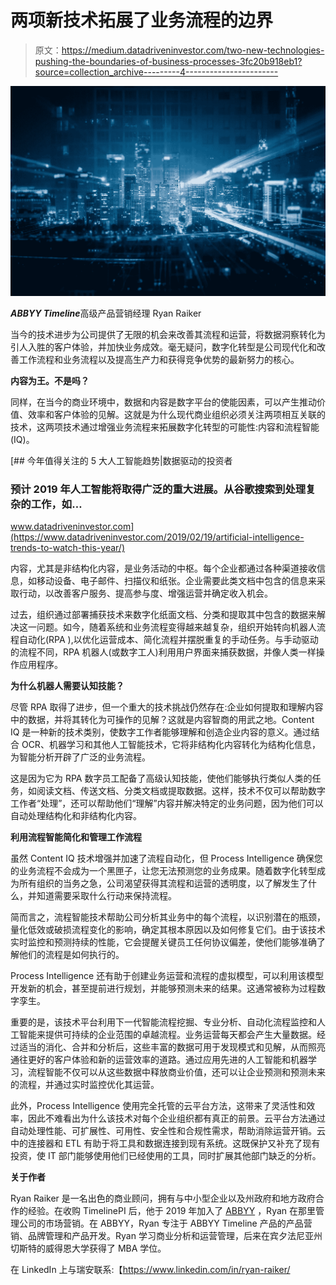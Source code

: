 # 两项新技术拓展了业务流程的边界

> 原文：<https://medium.datadriveninvestor.com/two-new-technologies-pushing-the-boundaries-of-business-processes-3fc20b918eb1?source=collection_archive---------4----------------------->

![](img/847d4b1cde2ac6489ddd5b3d77bec74f.png)

***ABBYY Timeline***高级产品营销经理 Ryan Raiker

当今的技术进步为公司提供了无限的机会来改善其流程和运营，将数据洞察转化为引人入胜的客户体验，并加快业务成效。毫无疑问，数字化转型是公司现代化和改善工作流程和业务流程以及提高生产力和获得竞争优势的最新努力的核心。

**内容为王。不是吗？**

同样，在当今的商业环境中，数据和内容是数字平台的使能因素，可以产生推动价值、效率和客户体验的见解。这就是为什么现代商业组织必须关注两项相互关联的技术，这两项技术通过增强业务流程来拓展数字化转型的可能性:内容和流程智能(IQ)。

[](https://www.datadriveninvestor.com/2019/02/19/artificial-intelligence-trends-to-watch-this-year/) [## 今年值得关注的 5 大人工智能趋势|数据驱动的投资者

### 预计 2019 年人工智能将取得广泛的重大进展。从谷歌搜索到处理复杂的工作，如…

www.datadriveninvestor.com](https://www.datadriveninvestor.com/2019/02/19/artificial-intelligence-trends-to-watch-this-year/) 

内容，尤其是非结构化内容，是业务活动的中枢。每个企业都通过各种渠道接收信息，如移动设备、电子邮件、扫描仪和纸张。企业需要此类文档中包含的信息来采取行动，以改善客户服务、提高参与度、增强运营并确定收入机会。

过去，组织通过部署捕获技术来数字化纸面文档、分类和提取其中包含的数据来解决这一问题。如今，随着系统和业务流程变得越来越复杂，组织开始转向机器人流程自动化(RPA ),以优化运营成本、简化流程并摆脱重复的手动任务。与手动驱动的流程不同，RPA 机器人(或数字工人)利用用户界面来捕获数据，并像人类一样操作应用程序。

**为什么机器人需要认知技能？**

尽管 RPA 取得了进步，但一个重大的技术挑战仍然存在:企业如何提取和理解内容中的数据，并将其转化为可操作的见解？这就是内容智商的用武之地。Content IQ 是一种新的技术类别，使数字工作者能够理解和创造企业内容的意义。通过结合 OCR、机器学习和其他人工智能技术，它将非结构化内容转化为结构化信息，为智能分析开辟了广泛的业务流程。

这是因为它为 RPA 数字员工配备了高级认知技能，使他们能够执行类似人类的任务，如阅读文档、传送文档、分类文档或提取数据。这样，技术不仅可以帮助数字工作者“处理”，还可以帮助他们“理解”内容并解决特定的业务问题，因为他们可以自动处理结构化和非结构化内容。

**利用流程智能简化和管理工作流程**

虽然 Content IQ 技术增强并加速了流程自动化，但 Process Intelligence 确保您的业务流程不会成为一个黑匣子，让您无法预测您的业务成果。随着数字化转型成为所有组织的当务之急，公司渴望获得其流程和运营的透明度，以了解发生了什么，并知道需要采取什么行动来保持流程。

简而言之，流程智能技术帮助公司分析其业务中的每个流程，以识别潜在的瓶颈，量化低效或破损流程变化的影响，确定其根本原因以及如何修复它们。由于该技术实时监控和预测持续的性能，它会提醒关键员工任何协议偏差，使他们能够准确了解他们的流程是如何执行的。

Process Intelligence 还有助于创建业务运营和流程的虚拟模型，可以利用该模型开发新的机会，甚至提前进行规划，并能够预测未来的结果。这通常被称为过程数字孪生。

重要的是，该技术平台利用下一代智能流程挖掘、专业分析、自动化流程监控和人工智能来提供可持续的企业范围的卓越流程。业务运营每天都会产生大量数据。经过适当的消化、合并和分析后，这些丰富的数据可用于发现模式和见解，从而照亮通往更好的客户体验和新的运营效率的道路。通过应用先进的人工智能和机器学习，流程智能不仅可以从这些数据中释放商业价值，还可以让企业预测和预测未来的流程，并通过实时监控优化其运营。

此外，Process Intelligence 使用完全托管的云平台方法，这带来了灵活性和效率，因此不难看出为什么该技术对每个企业组织都有真正的前景。云平台方法通过自动处理性能、可扩展性、可用性、安全性和合规性需求，帮助消除运营开销。云中的连接器和 ETL 有助于将工具和数据连接到现有系统。这既保护又补充了现有投资，使 IT 部门能够使用他们已经使用的工具，同时扩展其他部门缺乏的分析。

**关于作者**

Ryan Raiker 是一名出色的商业顾问，拥有与中小型企业以及州政府和地方政府合作的经验。在收购 TimelinePI 后，他于 2019 年加入了 [ABBYY](https://www.abbyy.com/en-us/) ，Ryan 在那里管理公司的市场营销。在 ABBYY，Ryan 专注于 ABBYY Timeline 产品的产品营销、品牌管理和产品开发。Ryan 学习商业分析和运营管理，后来在宾夕法尼亚州切斯特的威得恩大学获得了 MBA 学位。

在 LinkedIn 上与瑞安联系:【https://www.linkedin.com/in/ryan-raiker/ 